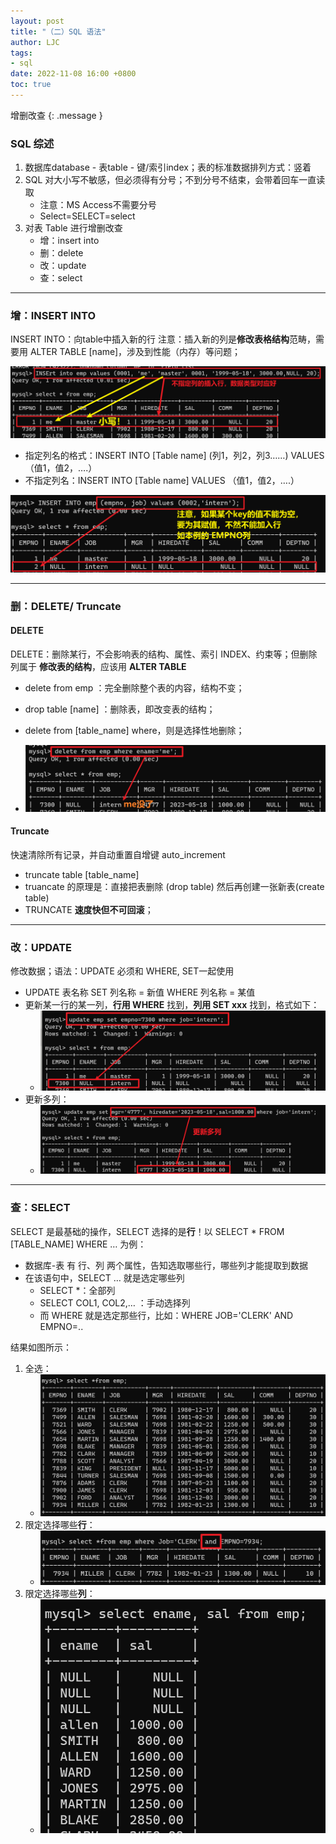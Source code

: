 ```yaml
---
layout: post
title: "（二）SQL 语法"
author: LJC
tags:
- sql
date: 2022-11-08 16:00 +0800
toc: true
---
```


增删改查
{: .message }

### SQL 综述
1. 数据库database - 表table - 键/索引index；表的标准数据排列方式：竖着
2. SQL 对大小写不敏感，但必须得有分号；不到分号不结束，会带着回车一直读取
	- 注意：MS Access不需要分号
	- Select=SELECT=select
3. 对表 Table 进行增删改查
	- 增：insert into
	- 删：delete
	- 改：update
    - 查：select

-----------------

### 增：INSERT INTO

INSERT INTO：向table中插入新的行
注意：插入新的列是**修改表格结构**范畴，需要用 ALTER TABLE [name]，涉及到性能（内存）等问题；

![2-1.png](/images/sql/2-1.png)

- 指定列名的格式：INSERT INTO [Table name]   (列1，列2，列3……)    VALUES  （值1，值2，….）
- 不指定列名：INSERT INTO [Table name]     VALUES     （值1，值2，….）

![2-2.png](/images/sql/2-2.png)

-----------------

### 删：DELETE/ Truncate

#### DELETE
DELETE：删除某行，不会影响表的结构、属性、索引 INDEX、约束等；但删除列属于 **修改表的结构**，应该用 **ALTER TABLE**

- delete from emp ：完全删除整个表的内容，结构不变；

- drop table [name] ：删除表，即改变表的结构；
	
- delete from [table_name] where，则是选择性地删除；
- ![2-3.png](/images/sql/2-3.png)

#### Truncate

快速清除所有记录，并自动重置自增键 auto_increment 
	
- truncate table [table_name]
- truancate 的原理是：直接把表删除 (drop table) 然后再创建一张新表(create table)
- TRUNCATE **速度快但不可回滚**；

-----------------

### 改：UPDATE

修改数据；语法：UPDATE 必须和 WHERE, SET一起使用
- UPDATE 表名称 SET 列名称 = 新值 WHERE 列名称 = 某值
- 更新某一行的某一列，**行用 WHERE** 找到，**列用 SET xxx** 找到，格式如下：
    - ![2-4.png](/images/sql/2-4.png)
- 更新多列：
    - ![2-5.png](/images/sql/2-5.png)

-----------------

### 查：SELECT

SELECT 是最基础的操作，SELECT 选择的是**行**！以 SELECT * FROM [TABLE_NAME] WHERE …  为例：
- 数据库-表 有 行、列 两个属性，告知选取哪些行，哪些列才能提取到数据
- 在该语句中，SELECT … 就是选定哪些列
    - SELECT *：全部列
    - SELECT COL1, COL2,… ：手动选择列
    - 而 WHERE 就是选定那些行，比如：WHERE JOB='CLERK' AND EMPNO=..

结果如图所示：

1. 全选：
    - ![2-6.png](/images/sql/2-6.png)
2. 限定选择哪些**行**：
    - ![2-7.png](/images/sql/2-7.png)
3. 限定选择哪些**列**：
    - ![2-8.png](/images/sql/2-8.png)